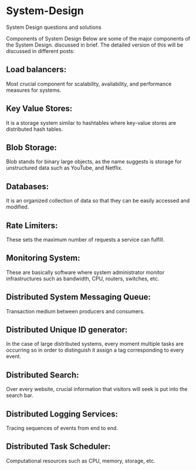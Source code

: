# System-Design
System Design questions and solutions

Components of System Design
Below are some of the major components of the System Design. discussed in brief. The detailed version of this will be discussed in different posts:

## Load balancers: 
Most crucial component for scalability, availability, and performance measures for systems. 
## Key Value Stores: 
It is a storage system similar to hashtables where key-value stores are distributed hash tables.
## Blob Storage: 
Blob stands for binary large objects, as the name suggests is storage for unstructured data such as YouTube, and Netflix. 
## Databases: 
It is an organized collection of data so that they can be easily accessed and modified. 
## Rate Limiters: 
These sets the maximum number of requests a service can fulfill.
## Monitoring System: 
These are basically software where system administrator monitor infrastructures such as bandwidth, CPU, routers, switches, etc. 
## Distributed System Messaging Queue: 
Transaction medium between producers and consumers.
## Distributed Unique ID generator: 
In the case of large distributed systems, every moment multiple tasks are occurring so in order to distinguish it assign a tag corresponding to every event.  
## Distributed Search: 
Over every website, crucial information that visitors will seek is put into the search bar.
## Distributed Logging Services: 
Tracing sequences of events from end to end.
## Distributed Task Scheduler:  
Computational resources such as CPU, memory, storage, etc. 
